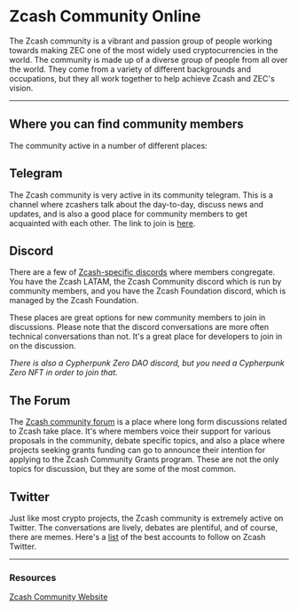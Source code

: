 # Zcash Community Online

The Zcash community is a vibrant and passion group of people working towards making ZEC one of the most widely used cryptocurrencies in the world. The community is made up of a diverse group of people from all over the world. They come from a variety of different backgrounds and occupations, but they all work together to help achieve Zcash and ZEC's vision.

----

## Where you can find community members

The community active in a number of different places:

## Telegram

The Zcash community is very active in its community telegram. This is a channel where zcashers talk about the day-to-day, discuss news and updates, and is also a good place for community members to get acquainted with each other. The link to join is [here](https://t.me/Zcash_Community).

## Discord

There are a few of [Zcash-specific discords](https://www.notion.so/zechub/Social-Media-Links-05b9df645af54de7a1989d9c4ccc4d05) where members congregate. You have the Zcash LATAM, the Zcash Community discord which is run by community members, and you have the Zcash Foundation discord, which is managed by the Zcash Foundation.

These places are great options for new community members to join in discussions. Please note that the discord conversations are more often technical conversations than not. It's a great place for developers to join in on the discussion.

*There is also a Cypherpunk Zero DAO discord, but you need a Cypherpunk Zero NFT in order to join that.*

## The Forum

The [Zcash community forum](https://forum.zcashcommunity.com/) is a place where long form discussions related to Zcash take place. It's where members voice their support for various proposals in the community, debate specific topics, and also a place where projects seeking grants funding can go to announce their intention for applying to the Zcash Community Grants program. These are not the only topics for discussion, but they are some of the most common.

## Twitter

Just like most crypto projects, the Zcash community is extremely active on Twitter. The conversations are lively, debates are plentiful, and of course, there are memes. Here's a [list](https://www.notion.so/zechub/Social-Media-Links-05b9df645af54de7a1989d9c4ccc4d05) of the best accounts to follow on Zcash Twitter.

----

### Resources

[Zcash Community Website](https://www.zcashcommunity.com/)
